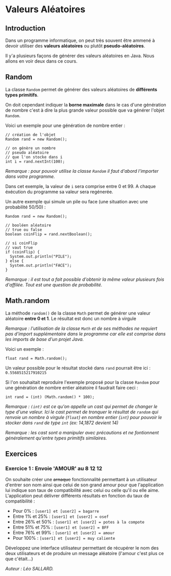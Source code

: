 # Valeurs Aléatoires

## Introduction

Dans un programme informatique, on peut très souvent être ammené à devoir utiliser des **valeurs aléatoires** ou plutôt **pseudo-aléatoires**.

Il y'a plusieurs façons de générer des valeurs aléatoires en Java. Nous allons en voir deux dans ce cours.

## Random

La classe `Random` permet de générer des valeurs aléatoires de **différents types primitifs**.

On doit cependant indiquer la **borne maximale** dans le cas d'une génération de nombre c'est à dire la plus grande valeur possible que va générer l'objet `Random`.

Voici un exemple pour une génération de nombre entier :

```
// création de l'objet
Random rand = new Random();

// on génère un nombre
// pseudo aléatoire
// que l'on stocke dans i
int i = rand.nextInt(100);
```

_Remarque : pour pouvoir utilise la classe `Random` il faut d'abord l'importer dans votre programme._

Dans cet exemple, la valeur de `i` sera comprise entre 0 et 99. A chaque éxécution du programme sa valeur sera regénerée.

Un autre exemple qui simule un pile ou face (une situation avec une probabilité 50/50) :

```
Random rand = new Random();

// booléen aléatoire
// true ou false
boolean coinFlip = rand.nextBoolean();

// si coinFlip
// vaut true
if (coinFlip) {
  System.out.println("PILE");
} else {
  System.out.println("FACE");
}
```

_Remarque : il est tout a fait possible d'obtenir la même valeur plusieurs fois d'affilée. Tout est une question de probabilité._

## Math.random

La méthode `random()` de la classe `Math` permet de générer une valeur aléatoire **entre 0 et 1**. Le résultat est donc un nombre à virgule

_Remarque : l'utilisation de la classe `Math` et de ses méthodes ne requiert pas d'import supplémentaire dans le programme car elle est comprise dans les imports de base d'un projet Java._

Voici un exemple :

```
float rand = Math.random();
```

Un valeur possible pour le résultat stocké dans `rand` pourrait être ici : `0.5568515217910215`

Si l'on souhaitait reproduire l'exemple proposé pour la classe `Random` pour une génération de nombre entier aléatoire il faudrait faire ceci :

```
int rand = (int) (Math.random() * 100);
```

_Remarque : `(int)` est ce qu'on appelle un cast qui permet de changer le type d'une valeur. Ici le cast permet de tronquer le résultat de `random` qui renvoie un nombre à virgule (`float`) en nombre entier (`int`) pour pouvoir le stocker dans `rand` de type `int` (ex: 14,1872 devient 14)_

_Remarque : les cast sont a manipuler avec précautions et ne fontionnent généralement qu'entre types primitifs similaires._

## Exercices

### Exercice 1 : Envoie 'AMOUR' au 8 12 12

On souhaite créer une ~~arnaque~~ fonctionnalité permettant à un utilisateur d'entrer son nom ainsi que celui de son grand amour pour que l'application lui indique son taux de compatibilité avec celui ou celle qu'il ou elle aime. L'application peut délivrer différents résultats en fonction du taux de compatibilité :

- Pour 0% : `[user1] et [user2] = bagarre`
- Entre 1% et 25% : `[user1] et [user2] = osef`
- Entre 26% et 50% : `[user1] et [user2] = potes à la compote`
- Entre 51% et 75% : `[user1] et [user2] = BFF`
- Entre 76% et 99% : `[user1] et [user2] = amour`
- Pour 100% : `[user1] et [user2] = muy caliente`

Développez une interface utilisateur permettant de récupérer le nom des deux utilisateurs et de produire un message aléatoire (l'amour c'est plus ce que c'était...)

_Auteur : Léo SALLARD._
